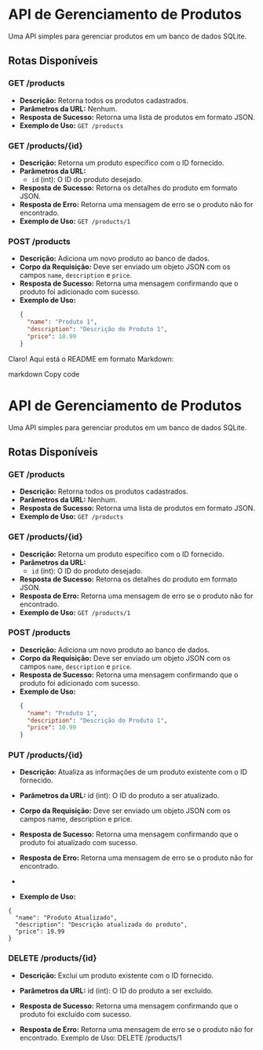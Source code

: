 # API de Gerenciamento de Produtos

Uma API simples para gerenciar produtos em um banco de dados SQLite.

## Rotas Disponíveis

### GET /products

- **Descrição:** Retorna todos os produtos cadastrados.
- **Parâmetros da URL:** Nenhum.
- **Resposta de Sucesso:** Retorna uma lista de produtos em formato JSON.
- **Exemplo de Uso:** `GET /products`

### GET /products/{id}

- **Descrição:** Retorna um produto específico com o ID fornecido.
- **Parâmetros da URL:** 
  - `id` (int): O ID do produto desejado.
- **Resposta de Sucesso:** Retorna os detalhes do produto em formato JSON.
- **Resposta de Erro:** Retorna uma mensagem de erro se o produto não for encontrado.
- **Exemplo de Uso:** `GET /products/1`

### POST /products

- **Descrição:** Adiciona um novo produto ao banco de dados.
- **Corpo da Requisição:** Deve ser enviado um objeto JSON com os campos `name`, `description` e `price`.
- **Resposta de Sucesso:** Retorna uma mensagem confirmando que o produto foi adicionado com sucesso.
- **Exemplo de Uso:** 
  ```json
  {
    "name": "Produto 1",
    "description": "Descrição do Produto 1",
    "price": 10.99
  }


Claro! Aqui está o README em formato Markdown:

markdown
Copy code
# API de Gerenciamento de Produtos

Uma API simples para gerenciar produtos em um banco de dados SQLite.

## Rotas Disponíveis

### GET /products

- **Descrição:** Retorna todos os produtos cadastrados.
- **Parâmetros da URL:** Nenhum.
- **Resposta de Sucesso:** Retorna uma lista de produtos em formato JSON.
- **Exemplo de Uso:** `GET /products`

### GET /products/{id}

- **Descrição:** Retorna um produto específico com o ID fornecido.
- **Parâmetros da URL:** 
  - `id` (int): O ID do produto desejado.
- **Resposta de Sucesso:** Retorna os detalhes do produto em formato JSON.
- **Resposta de Erro:** Retorna uma mensagem de erro se o produto não for encontrado.
- **Exemplo de Uso:** `GET /products/1`

### POST /products

- **Descrição:** Adiciona um novo produto ao banco de dados.
- **Corpo da Requisição:** Deve ser enviado um objeto JSON com os campos `name`, `description` e `price`.
- **Resposta de Sucesso:** Retorna uma mensagem confirmando que o produto foi adicionado com sucesso.
- **Exemplo de Uso:** 
  ```json
  {
    "name": "Produto 1",
    "description": "Descrição do Produto 1",
    "price": 10.99
  }
  
### PUT /products/{id}

- **Descrição:** Atualiza as informações de um produto existente com o ID fornecido.
- **Parâmetros da URL:**
id (int): O ID do produto a ser atualizado.

- **Corpo da Requisição:** Deve ser enviado um objeto JSON com os campos name, description e price.
- **Resposta de Sucesso:** Retorna uma mensagem confirmando que o produto foi atualizado com sucesso.
- **Resposta de Erro:** Retorna uma mensagem de erro se o produto não for encontrado.
- 
- **Exemplo de Uso:**
  
```
{
  "name": "Produto Atualizado",
  "description": "Descrição atualizada do produto",
  "price": 19.99
}
```

### DELETE /products/{id}

- **Descrição:** Exclui um produto existente com o ID fornecido.
- **Parâmetros da URL:**
id (int): O ID do produto a ser excluído.

- **Resposta de Sucesso:** Retorna uma mensagem confirmando que o produto foi excluído com sucesso.
- **Resposta de Erro:** Retorna uma mensagem de erro se o produto não for encontrado.
Exemplo de Uso: DELETE /products/1
